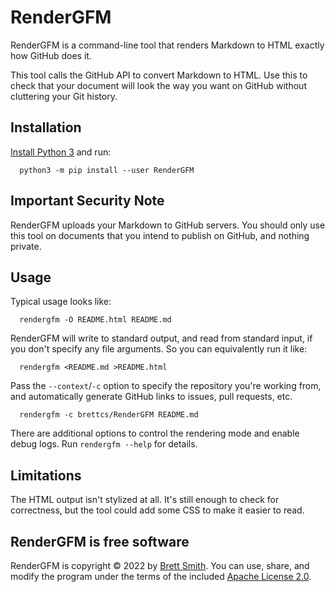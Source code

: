# RenderGFM

RenderGFM is a command-line tool that renders Markdown to HTML exactly how GitHub does it.

This tool calls the GitHub API to convert Markdown to HTML. Use this to check that your document will look the way you want on GitHub without cluttering your Git history.

## Installation

[Install Python 3][] and run:

      python3 -m pip install --user RenderGFM

[Install Python 3]: https://wiki.python.org/moin/BeginnersGuide/Download

## Important Security Note

RenderGFM uploads your Markdown to GitHub servers. You should only use this tool on documents that you intend to publish on GitHub, and nothing private.

## Usage

Typical usage looks like:

      rendergfm -O README.html README.md

RenderGFM will write to standard output, and read from standard input, if you don't specify any file arguments. So you can equivalently run it like:

      rendergfm <README.md >README.html

Pass the `--context`/`-c` option to specify the repository you're working from, and automatically generate GitHub links to issues, pull requests, etc.

      rendergfm -c brettcs/RenderGFM README.md

There are additional options to control the rendering mode and enable debug logs. Run `rendergfm --help` for details.

## Limitations

The HTML output isn't stylized at all. It's still enough to check for correctness, but the tool could add some CSS to make it easier to read.

## RenderGFM is free software

RenderGFM is copyright © 2022 by [Brett Smith](mailto:brettcsmith@brettcsmith.org). You can use, share, and modify the program under the terms of the included [Apache License 2.0](LICENSE.txt).
